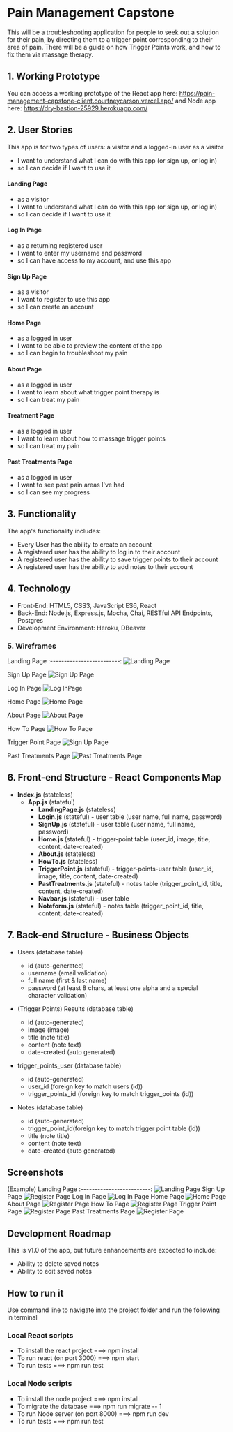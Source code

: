 # Pain Management Capstone 
This will be a troubleshooting application for people to seek out a solution for their pain, by directing them to a trigger point corresponding to their area of pain. There will be a guide on how Trigger Points work, and how to fix them via massage therapy. 


## 1. Working Prototype 
You can access a working prototype of the React app here: https://pain-management-capstone-client.courtneycarson.vercel.app/ and Node app here: https://dry-bastion-25929.herokuapp.com/


## 2. User Stories 
This app is for two types of users: a visitor and a logged-in user
  as a visitor
* I want to understand what I can do with this app (or sign up, or log in)
* so I can decide if I want to use it

#### Landing Page
* as a visitor
* I want to understand what I can do with this app (or sign up, or log in)
* so I can decide if I want to use it

####  Log In Page
* as a returning registered user
* I want to enter my username and password
* so I can have access to my account, and use this app

####  Sign Up Page
* as a visitor
* I want to register to use this app  
* so I can create an account

####  Home Page
* as a logged in user
* I want to be able to preview the content of the app
* so I can begin to troubleshoot my pain 

####  About Page
* as a logged in user
* I want to learn about what trigger point therapy is
* so I can treat my pain

#### Treatment Page
* as a logged in user
* I want to learn about how to massage trigger points
* so I can treat my pain

#### Past Treatments Page
* as a logged in user
* I want to see past pain areas I've had
* so I can see my progress 








## 3. Functionality 
The app's functionality includes:
* Every User has the ability to create an account
* A registered user has the ability to log in to their account
* A registered user has the ability to save trigger points to their account
* A registered user has the ability to add notes to their account

## 4. Technology 
* Front-End: HTML5, CSS3, JavaScript ES6, React
* Back-End: Node.js, Express.js, Mocha, Chai, RESTful API Endpoints, Postgres
* Development Environment: Heroku, DBeaver

### 5. Wireframes
Landing Page
:-------------------------:
![Landing Page](/github-images/wireframes/landing.png)

Sign Up Page
![Sign Up Page](/github-images/wireframes/sign-up.png)

Log In Page
![Log InPage](/github-images/wireframes/log-in.png)

Home Page
![Home Page](/github-images/wireframes/home.png)

About Page
![About Page](/github-images/wireframes/about.png)

How To Page
![How To Page](/github-images/wireframes/how-to.png)

Trigger Point Page
![Sign Up Page](/github-images/wireframes/trigger-point.png)

Past Treatments Page
![Past Treatments Page](/github-images/wireframes/past-treatments.png)

## 6. Front-end Structure - React Components Map 
* __Index.js__ (stateless)
    * __App.js__ (stateful)
        * __LandingPage.js__ (stateless) 
        * __Login.js__ (stateful) - user table (user name, full name, password)
        * __SignUp.js__ (stateful) - user table (user name, full name, password)
        * __Home.js__ (stateful) - trigger-point table (user_id, image,   title, content, date-created)
        * __About.js__ (stateless) 
        * __HowTo.js__ (stateless) 
        * __TriggerPoint.js__ (stateful) - trigger-points-user table (user_id, image, title, content, date-created)
        * __PastTreatments.js__ (stateful) - notes table (trigger_point_id, title, content, date-created)
        * __Navbar.js__ (stateful) - user table
        * __Noteform.js__ (stateful) - notes table (trigger_point_id, title, content, date-created)



## 7. Back-end Structure - Business Objects 
*  Users (database table)
    * id (auto-generated)
    * username (email validation)
    * full name (first & last name)
    * password (at least 8 chars, at least one alpha and a special character validation)

*  (Trigger Points) Results (database table)
    * id (auto-generated)
    * image (image)
    * title (note title)
    * content (note text)
    * date-created (auto generated)

*  trigger_points_user (database table)
    * id (auto-generated)
    * user_id (foreign key to match users (id))
    * trigger_points_id (foreign key to match trigger_points (id))

*  Notes (database table)
    * id (auto-generated)
    * trigger_point_id(foreign key to match trigger point table (id))
    * title (note title)
    * content (note text)
    * date-created (auto generated)



## Screenshots 
(Example) Landing Page
:-------------------------:
![Landing Page](/github-images/screenshots/landing.png)
Sign Up Page
![Register Page](/github-images/screenshots/sign-up.png)
Log In Page
![Log In Page](/github-images/screenshots/log-in.png)
Home Page
![Home Page](/github-images/screenshots/home.png)
About Page
![Register Page](/github-images/screenshots/about.png)
How To Page
![Register Page](/github-images/screenshots/how-to.png)
Trigger Point Page
![Register Page](/github-images/screenshots/trigger-point.png)
Past Treatments Page
![Register Page](/github-images/screenshots/past-treatments.png)




## Development Roadmap 
This is v1.0 of the app, but future enhancements are expected to include:
* Ability to delete saved notes
* Ability to edit saved notes 

## How to run it 
Use command line to navigate into the project folder and run the following in terminal

### Local React scripts
* To install the react project ===> npm install
* To run react (on port 3000) ===> npm start
* To run tests ===> npm run test

### Local Node scripts
* To install the node project ===> npm install
* To migrate the database ===> npm run migrate -- 1
* To run Node server (on port 8000) ===> npm run dev
* To run tests ===> npm run test